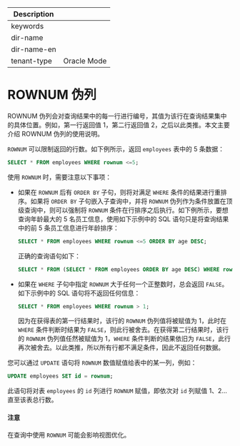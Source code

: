 | Description   |                 |
|---------------|-----------------|
| keywords      |                 |
| dir-name      |                 |
| dir-name-en   |                 |
| tenant-type   | Oracle Mode     |

# ROWNUM 伪列

ROWNUM 伪列会对查询结果中的每一行进行编号，其值为该行在查询结果集中的具体位置。例如，第一行返回值 1，第二行返回值 2，之后以此类推。本文主要介绍 ROWNUM 伪列的使用说明。

`ROWNUM` 可以限制返回的行数。如下例所示，返回 `employees` 表中的 5 条数据：

```sql
SELECT * FROM employees WHERE rownum <=5;
```

使用 `ROWNUM` 时，需要注意以下事项：

* 如果在 `ROWNUM` 后有 `ORDER BY` 子句，则将对满足 `WHERE` 条件的结果进行重排序。如果将 `ORDER BY` 子句嵌入子查询中，并将 `ROWNUM` 伪列作为条件放置在顶级查询中，则可以强制将 `ROWNUM` 条件在行排序之后执行。如下例所示，要想查询年龄最大的 5 名员工信息，使用如下示例中的 SQL 语句只是将查询结果中的前 5 条员工信息进行年龄排序：

  ```sql
  SELECT * FROM employees WHERE rownum <=5 ORDER BY age DESC;
  ```

  正确的查询语句如下：

  ```sql
  SELECT * FROM (SELECT * FROM employees ORDER BY age DESC) WHERE rownum <= 5;
  ```

* 如果在 `WHERE` 子句中指定 `ROWNUM` 大于任何一个正整数时，总会返回 `FALSE`。如下示例中的 SQL 语句将不返回任何信息：

  ```sql
  SELECT * FROM employees WHERE rownum > 1;
  ```

  因为在获得表的第一行结果时，该行的 `ROWNUM` 伪列值将被赋值为 1，此时在 `WHERE` 条件判断时结果为 `FALSE`，则此行被舍去。在获得第二行结果时，该行的 `ROWNUM` 伪列值任然被赋值为 1，`WHERE` 条件判断的结果依旧为 `FALSE`，此行再次被舍去。以此类推，所以所有行都不满足条件，因此不返回任何数据。

您可以通过 `UPDATE` 语句将 `ROWNUM` 数值赋值给表中的某一列，例如：

```sql
UPDATE employees SET id = rownum;
```

此语句将对表 `employees` 的 `id` 列进行 `ROWNUM` 赋值，即依次对 `id` 列赋值 1、2... 直至该表总行数。

  <main id="notice" type='notice'>
    <h4>注意</h4>
    <p>在查询中使用 <code>ROWNUM</code> 可能会影响视图优化。</p>
  </main>
